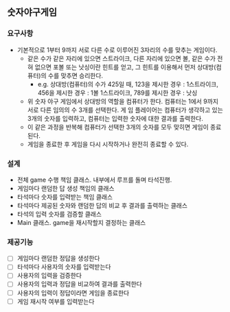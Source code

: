 ## 숫자야구게임

### 요구사항
- 기본적으로 1부터 9까지 서로 다른 수로 이루어진 3자리의 수를 맞추는 게임이다. 
  - 같은 수가 같은 자리에 있으면 스트라이크, 다른 자리에 있으면 볼, 같은 수가 전혀 없으면 포볼 또는 낫싱이란 힌트를 얻고, 그 힌트를 이용해서 먼저 상대방(컴퓨터)의 수를 맞추면 승리한다.
    - e.g. 상대방(컴퓨터)의 수가 425일 때, 123을 제시한 경우 : 1스트라이크, 456을 제시한 경우 : 1볼 1스트라이크, 789를 제시한 경우 : 낫싱
  - 위 숫자 야구 게임에서 상대방의 역할을 컴퓨터가 한다. 컴퓨터는 1에서 9까지 서로 다른 임의의 수 3개를 선택한다. 게 임 플레이어는 컴퓨터가 생각하고 있는 3개의 숫자를 입력하고, 컴퓨터는 입력한 숫자에 대한 결과를 출력한다.
  - 이 같은 과정을 반복해 컴퓨터가 선택한 3개의 숫자를 모두 맞히면 게임이 종료된다.
  - 게임을 종료한 후 게임을 다시 시작하거나 완전히 종료할 수 있다.

### 설계
- 전체 game 수행 책임 클래스. 내부에서 루프를 돌며 타석진행.
- 게임마다 랜덤한 답 생성 책임의 클래스
- 타석마다 숫자를 입력받는 책임 클래스
- 타석마다 제공된 숫자와 랜덤한 답의 비교 후 결과를 출력하는 클래스
- 타석의 입력 숫자를 검증할 클래스
- Main 클래스. game을 재시작할지 결정하는 클래스

### 제공기능
- [ ] 게임마다 랜덤한 정답을 생성한다
- [ ] 타석마다 사용자의 숫자를 입력받는다
- [ ] 사용자의 입력을 검증한다
- [ ] 사용자의 입력과 정답을 비교하여 결과를 출력한다
- [ ] 사용자의 입력이 정답이라면 게임을 종료한다
- [ ] 게임 재시작 여부를 입력받는다